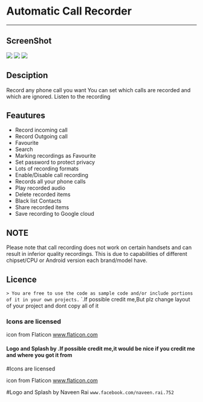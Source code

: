 # Automatic Call Recorder
***
## ScreenShot
![](https://lh3.googleusercontent.com/g5_k87hVt-fSUhbZZQEt_Y2QrA26TDnDYo3G4FblZwvC9PDFiBUazZVJRZNIfyMSLA=h900-rw)
![](https://lh3.googleusercontent.com/hwkGUvlBQ-cB-9vKclkmy24mEfyOh8tb4Pe3puEPihXL5lHtU_DRQURYzAZDzpuTygo=h900-rw)
![](https://lh3.googleusercontent.com/tmtOxqsSpJUP3aVTgEa7tFscsqRERMIaHcwCkXnPwBhLop0gWfJrk_4m11Loxic7Kk0=h900-rw)
## Desciption
Record any phone call you want 
You can set which calls are recorded and which are ignored. Listen to the recording
## Feautures
- Record incoming call
- Record Outgoing call
- Favourite
- Search
- Marking recordings as Favourite
- Set password to protect privacy
- Lots of recording formats
- Enable/Disable call recording
- Records all your phone calls
- Play recorded audio
- Delete recorded items
- Black list Contacts
- Share recorded items
- Save recording to Google cloud

## **NOTE**
Please note that call recording does not work on certain handsets and can result in inferior quality recordings.
This is due to capabilities of different chipset/CPU or Android version each brand/model have. 
## Licence
`> You are free to use the code as sample code and/or include portions of it in your own projects.`
`.If possible credit me,But plz change layout of your project and dont copy all of it
### Icons are licensed
icon from Flaticon www.flaticon.com
#### Logo and Splash by .If possible credit me,it would be nice if you credit me and where you got it from

#Icons are licensed

icon from Flaticon www.flaticon.com

#Logo and Splash by Naveen Rai 
`www.facebook.com/naveen.rai.752`
